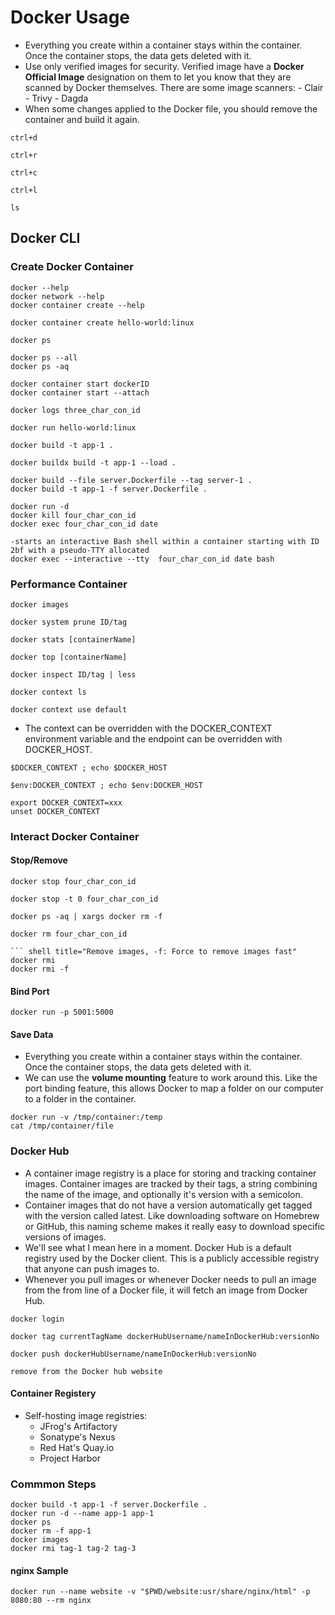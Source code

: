 # Docker Usage
- Everything you create within a container stays within the container. Once the container stops, the data gets deleted with it.
- Use only verified images for security. Verified image have a **Docker Official Image** designation on them to let you know that they are scanned by Docker themselves. There are some image scanners:
      - Clair
      - Trivy
      - Dagda
- When some changes applied to the Docker file, you should remove the container and build it again.
  
``` shell title="Exit the shell"
ctrl+d
```

``` shell title="Find previous command"
ctrl+r
```

``` shell title="Stop the process"
ctrl+c
```

``` shell title="Clear the screen"
ctrl+l
```

``` shell title="List directory"
ls
```
  
## Docker CLI

### Create Docker Container
``` shell title="Help"
docker --help
docker network --help
docker container create --help
```

``` shell title="Create new container"
docker container create hello-world:linux 
```

``` shell title="Show the actively running containers"
docker ps
```

``` shell title="Show the all containers"
docker ps --all
docker ps -aq
```

``` shell title="Start the container"
docker container start dockerID
docker container start --attach
```

``` shell 
docker logs three_char_con_id
```

``` shell title="docker run => create, start, attach"
docker run hello-world:linux
```

``` shell title="t: the tag insead of ID and .:  the path of all images to include"
docker build -t app-1 . 
```

``` shell title="buildx: use BuildKit"
docker buildx build -t app-1 --load .
```

``` shell title="Use specific docker file"
docker build --file server.Dockerfile --tag server-1 .
docker build -t app-1 -f server.Dockerfile .
```

``` shell title="-d: Move to background"
docker run -d 
docker kill four_char_con_id
docker exec four_char_con_id date
```

``` shell title="tty: allocates a pseudo-tty, interactive: keep stdin open even if not attached, tell Docker to enable keystrokes"
-starts an interactive Bash shell within a container starting with ID 2bf with a pseudo-TTY allocated 
docker exec --interactive --tty  four_char_con_id date bash
```

### Performance Container
``` shell title="Show all images"
docker images
```

``` shell title="Smartly removes useless data"
docker system prune ID/tag
```

``` shell title="Snapshot of the container's performance"
docker stats [containerName]
```

``` shell title="Show what's running inside of the container without having to exec"
docker top [containerName]
```

``` shell title="Show advanced information about a container in JSON format. Its searchable. to quit press 'q'"
docker inspect ID/tag | less
```

``` shell title="Show contexts"
docker context ls
```

``` shell title="Switch to the context created by Docker Desktop"
docker context use default
```

- The context can be overridden with the DOCKER_CONTEXT environment variable and the endpoint can be overridden with DOCKER_HOST.
``` shell
$DOCKER_CONTEXT ; echo $DOCKER_HOST
```

``` shell title="in Windows PowerShell"
$env:DOCKER_CONTEXT ; echo $env:DOCKER_HOST
```

``` shell
export DOCKER_CONTEXT=xxx
unset DOCKER_CONTEXT
```

### Interact Docker Container
#### Stop/Remove

``` shell
docker stop four_char_con_id
```

``` shell title="Force to terminate"
docker stop -t 0 four_char_con_id
```

``` shell title="Work as a loop, provide IDs from left and applies to the right command"
docker ps -aq | xargs docker rm -f
```

``` shell title="Remove container"
docker rm four_char_con_id

``` shell title="Remove images, -f: Force to remove images fast"
docker rmi 
docker rmi -f 
```
  
#### Bind Port
``` shell title="outside port:inside port => browse 5001"
docker run -p 5001:5000
```

#### Save Data
- Everything you create within a container stays within the container. Once the container stops, the data gets deleted with it.
- We can use the **volume mounting** feature to work around this. Like the port binding feature, this allows Docker to map a folder on our computer to a folder in the container.

``` shell title="--volum: map temp folder in the container to the /tmp/container path => the file should exists otherwise assumes as a directory"
docker run -v /tmp/container:/temp
cat /tmp/container/file
```

### Docker Hub
- A container image registry is a place for storing and tracking container images. Container images are tracked by their tags, a string combining the name of the image, and optionally it's version with a semicolon.
- Container images that do not have a version automatically get tagged with the version called latest. Like downloading software on Homebrew or GitHub, this naming scheme makes it really easy to download specific versions of images.
- We'll see what I mean here in a moment. Docker Hub is a default registry used by the Docker client. This is a publicly accessible registry that anyone can push images to.
- Whenever you pull images or whenever Docker needs to pull an image from the from line of a Docker file, it will fetch an image from Docker Hub.

``` shell
docker login
```

``` shell title="Rename docker images"
docker tag currentTagName dockerHubUsername/nameInDockerHub:versionNo
```

``` shell title="Push the image to Hub"
docker push dockerHubUsername/nameInDockerHub:versionNo
```

``` shell title="Remove the image from Hub"
remove from the Docker hub website
```

#### Container Registery
- Self-hosting image registries:
    - JFrog's Artifactory
    - Sonatype's Nexus
    - Red Hat's Quay.io
    - Project Harbor


### Commmon Steps 
``` shell 
docker build -t app-1 -f server.Dockerfile .
docker run -d --name app-1 app-1
docker ps
docker rm -f app-1
docker images
docker rmi tag-1 tag-2 tag-3
```

#### nginx Sample
``` shell 
docker run --name website -v "$PWD/website:usr/share/nginx/html" -p 8080:80 --rm nginx
```
